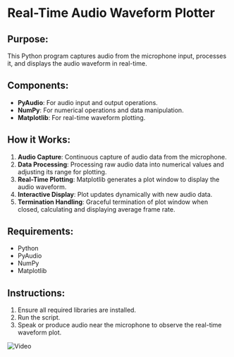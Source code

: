 # Real-Time Audio Waveform Plotter

## Purpose:
This Python program captures audio from the microphone input, processes it, and displays the audio waveform in real-time.

## Components:
- **PyAudio**: For audio input and output operations.
- **NumPy**: For numerical operations and data manipulation.
- **Matplotlib**: For real-time waveform plotting.

## How it Works:
1. **Audio Capture**: Continuous capture of audio data from the microphone.
2. **Data Processing**: Processing raw audio data into numerical values and adjusting its range for plotting.
3. **Real-Time Plotting**: Matplotlib generates a plot window to display the audio waveform.
4. **Interactive Display**: Plot updates dynamically with new audio data.
5. **Termination Handling**: Graceful termination of plot window when closed, calculating and displaying average frame rate.


## Requirements:
- Python
- PyAudio
- NumPy
- Matplotlib

## Instructions:
1. Ensure all required libraries are installed.
2. Run the script.
3. Speak or produce audio near the microphone to observe the real-time waveform plot.


![Video](https://github.com/noone313/Audio-Spectrum-Analyzer/blob/main/audio.gif)
